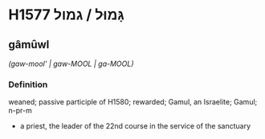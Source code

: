 # H1577 גָּמוּל / גמול

## gâmûwl

_(gaw-mool' | ɡaw-MOOL | ɡa-MOOL)_

### Definition

weaned; passive participle of H1580; rewarded; Gamul, an Israelite; Gamul; n-pr-m

- a priest, the leader of the 22nd course in the service of the sanctuary
